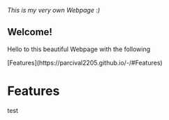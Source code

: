 _This is my very own Webpage :)_

## Welcome! 

<p> Hello to this beautiful Webpage with the following </p>  [Features](https://parcival2205.github.io/-/#Features)

# Features 
test
